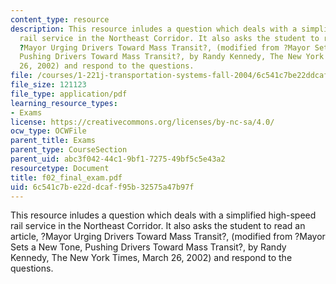 ```yaml
---
content_type: resource
description: This resource inludes a question which deals with a simplified high-speed
  rail service in the Northeast Corridor. It also asks the student to read an article,
  ?Mayor Urging Drivers Toward Mass Transit?, (modified from ?Mayor Sets a New Tone,
  Pushing Drivers Toward Mass Transit?, by Randy Kennedy, The New York Times, March
  26, 2002) and respond to the questions.
file: /courses/1-221j-transportation-systems-fall-2004/6c541c7be22ddcaff95b32575a47b97f_f02_final_exam.pdf
file_size: 121123
file_type: application/pdf
learning_resource_types:
- Exams
license: https://creativecommons.org/licenses/by-nc-sa/4.0/
ocw_type: OCWFile
parent_title: Exams
parent_type: CourseSection
parent_uid: abc3f042-44c1-9bf1-7275-49bf5c5e43a2
resourcetype: Document
title: f02_final_exam.pdf
uid: 6c541c7b-e22d-dcaf-f95b-32575a47b97f
---
```

This resource inludes a question which deals with a simplified high-speed rail service in the Northeast Corridor. It also asks the student to read an article, ?Mayor Urging Drivers Toward Mass Transit?, (modified from ?Mayor Sets a New Tone, Pushing Drivers Toward Mass Transit?, by Randy Kennedy, The New York Times, March 26, 2002) and respond to the questions.